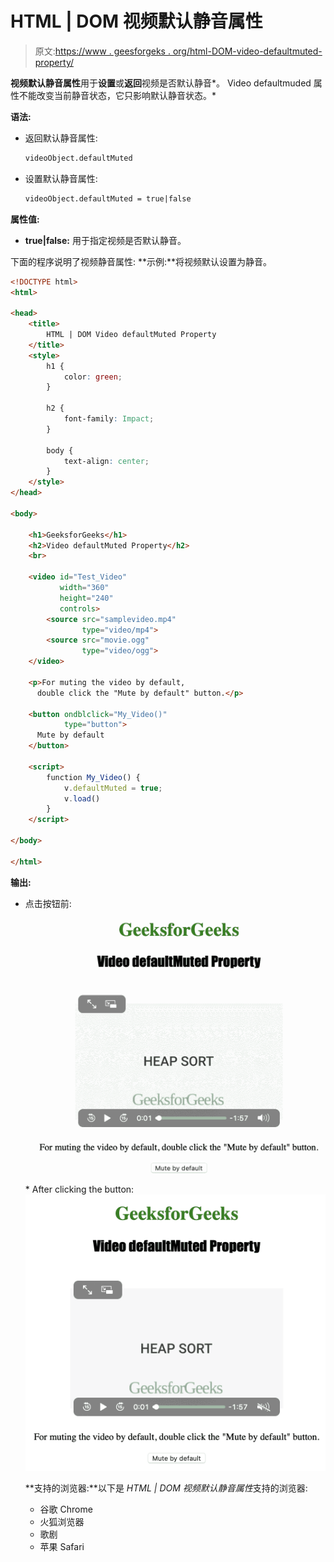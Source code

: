 # HTML | DOM 视频默认静音属性

> 原文:[https://www . geesforgeks . org/html-DOM-video-defaultmuted-property/](https://www.geeksforgeeks.org/html-dom-video-defaultmuted-property/)

**视频默认静音属性**用于**设置**或**返回**视频是否默认静音*。
Video defaultmuded 属性不能改变当前静音状态，它只影响默认静音状态。*

**语法:**

*   返回默认静音属性:

    ```html
    videoObject.defaultMuted
    ```

*   设置默认静音属性:

    ```html
    videoObject.defaultMuted = true|false
    ```

**属性值:**

*   **true|false:** 用于指定视频是否默认静音。

下面的程序说明了视频静音属性:
**示例:**将视频默认设置为静音。

```html
<!DOCTYPE html>
<html>

<head>
    <title>
        HTML | DOM Video defaultMuted Property
    </title>
    <style>
        h1 {
            color: green;
        }

        h2 {
            font-family: Impact;
        }

        body {
            text-align: center;
        }
    </style>
</head>

<body>

    <h1>GeeksforGeeks</h1>
    <h2>Video defaultMuted Property</h2>
    <br>

    <video id="Test_Video"
           width="360"
           height="240"
           controls>
        <source src="samplevideo.mp4"
                type="video/mp4">
        <source src="movie.ogg"
                type="video/ogg">
    </video>

    <p>For muting the video by default, 
      double click the "Mute by default" button.</p>

    <button ondblclick="My_Video()"
            type="button">
      Mute by default
    </button>

    <script>
        function My_Video() {
            v.defaultMuted = true;
            v.load()
        }
    </script>

</body>

</html>
```

**输出:**

*   点击按钮前:
    ![](img/23770568c1947cb6e3065313bc554525.png)*   After clicking the button:
    ![](img/53b8d585efcf77e8586428d62f325537.png)

    **支持的浏览器:**以下是 *HTML | DOM 视频默认静音属性*支持的浏览器:

    *   谷歌 Chrome
    *   火狐浏览器
    *   歌剧
    *   苹果 Safari
